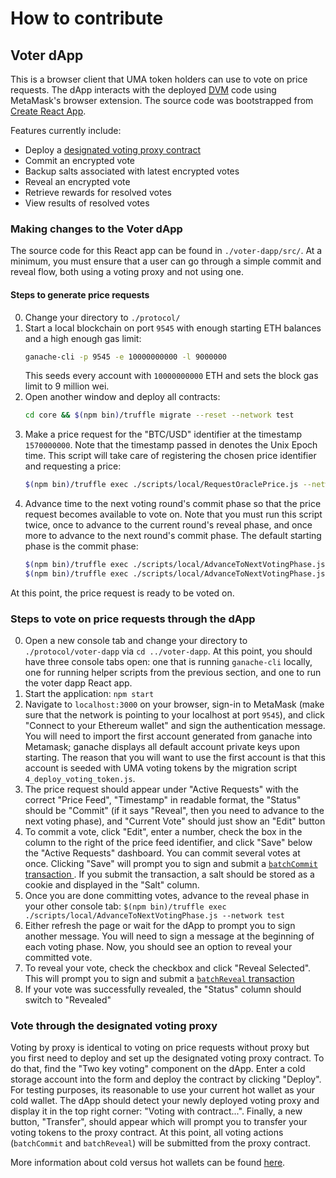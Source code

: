 # How to contribute

## Voter dApp

This is a browser client that UMA token holders can use to vote on price requests. The dApp interacts with the deployed [DVM](https://docs.umaproject.org/uma/oracle/technical_architecture.html) code using MetaMask's browser extension. The source code was bootstrapped from [Create React App](https://github.com/facebook/create-react-app).

Features currently include:

- Deploy a [designated voting proxy contract](https://docs.umaproject.org/uma/oracle/voting_with_UMA_2-key_contract.html)
- Commit an encrypted vote
- Backup salts associated with latest encrypted votes
- Reveal an encrypted vote
- Retrieve rewards for resolved votes
- View results of resolved votes

### Making changes to the Voter dApp

The source code for this React app can be found in `./voter-dapp/src/`. At a minimum, you must ensure that a user can go through a simple commit and reveal flow, both using a voting proxy and not using one.

#### Steps to generate price requests

0. Change your directory to `./protocol/`
1. Start a local blockchain on port `9545` with enough starting ETH balances and a high enough gas limit:
   ```sh
   ganache-cli -p 9545 -e 10000000000 -l 9000000
   ```
   This seeds every account with `10000000000` ETH and sets the block gas limit to 9 million wei.
1. Open another window and deploy all contracts:
   ```sh
   cd core && $(npm bin)/truffle migrate --reset --network test
   ```
1. Make a price request for the "BTC/USD" identifier at the timestamp `1570000000`. Note that the timestamp passed in denotes the Unix Epoch time. This script will take care of registering the chosen price identifier and requesting a price:
   ```sh
   $(npm bin)/truffle exec ./scripts/local/RequestOraclePrice.js --network test --identifier BTC/USD --time 1570000000
   ```
1. Advance time to the next voting round's commit phase so that the price request becomes available to vote on. Note that you must run this script twice, once to advance to the current round's reveal phase, and once more to advance to the next round's commit phase. The default starting phase is the commit phase:
   ```sh
   $(npm bin)/truffle exec ./scripts/local/AdvanceToNextVotingPhase.js --network test
   $(npm bin)/truffle exec ./scripts/local/AdvanceToNextVotingPhase.js --network test
   ```

At this point, the price request is ready to be voted on.

### Steps to vote on price requests through the dApp

0. Open a new console tab and change your directory to `./protocol/voter-dapp` via `cd ../voter-dapp`. At this point, you should have three console tabs open: one that is running `ganache-cli` locally, one for running helper scripts from the previous section, and one to run the voter dapp React app.
1. Start the application: `npm start`
1. Navigate to `localhost:3000` on your browser, sign-in to MetaMask (make sure that the network is pointing to your localhost at port `9545`), and click "Connect to your Ethereum wallet" and sign the authentication message. You will need to import the first account generated from ganache into Metamask; ganache displays all default account private keys upon starting. The reason that you will want to use the first account is that this account is seeded with UMA voting tokens by the migration script `4_deploy_voting_token.js`.
1. The price request should appear under "Active Requests" with the correct "Price Feed", "Timestamp" in readable format, the "Status" should be "Commit" (if it says "Reveal", then you need to advance to the next voting phase), and "Current Vote" should just show an "Edit" button
1. To commit a vote, click "Edit", enter a number, check the box in the column to the right of the price feed identifier, and click "Save" below the "Active Requests" dashboard. You can commit several votes at once. Clicking "Save" will prompt you to sign and submit a [`batchCommit` transaction ](https://docs.umaproject.org/uma/contracts/VotingInterface.html#VotingInterface-batchCommit-struct-VotingInterface-Commitment---). If you submit the transaction, a salt should be stored as a cookie and displayed in the "Salt" column.
1. Once you are done committing votes, advance to the reveal phase in your other console tab: `$(npm bin)/truffle exec ./scripts/local/AdvanceToNextVotingPhase.js --network test`
1. Either refresh the page or wait for the dApp to prompt you to sign another message. You will need to sign a message at the beginning of each voting phase. Now, you should see an option to reveal your committed vote.
1. To reveal your vote, check the checkbox and click "Reveal Selected". This will prompt you to sign and submit a [`batchReveal` transaction](https://docs.umaproject.org/uma/contracts/VotingInterface.html#VotingInterface-batchReveal-struct-VotingInterface-Reveal---)
1. If your vote was successfully revealed, the "Status" column should switch to "Revealed"

### Vote through the designated voting proxy

Voting by proxy is identical to voting on price requests without proxy but you first need to deploy and set up the designated voting proxy contract. To do that, find the "Two key voting" component on the dApp. Enter a cold storage account into the form and deploy the contract by clicking "Deploy". For testing purposes, its reasonable to use your current hot wallet as your cold wallet. The dApp should detect your newly deployed voting proxy and display it in the top right corner: "Voting with contract...". Finally, a new button, "Transfer", should appear which will prompt you to transfer your voting tokens to the proxy contract. At this point, all voting actions (`batchCommit` and `batchReveal`) will be submitted from the proxy contract.

More information about cold versus hot wallets can be found [here](https://docs.umaproject.org/uma/oracle/voting_with_UMA_2-key_contract.html).

